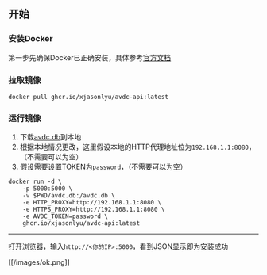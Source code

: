 ## 开始

### 安装Docker

第一步先确保Docker已正确安装，具体参考[官方文档](https://docs.docker.com/get-docker/)

### 拉取镜像

```
docker pull ghcr.io/xjasonlyu/avdc-api:latest
```

### 运行镜像

1. 下载[avdc.db](https://github.com/xjasonlyu/avdc-api/raw/main/avdc.db)到本地
2. 根据本地情况更改，这里假设本地的HTTP代理地址位为`192.168.1.1:8080`，（不需要可以为空）
3. 假设需要设置TOKEN为`password`，（不需要可以为空）

```
docker run -d \
    -p 5000:5000 \
    -v $PWD/avdc.db:/avdc.db \
    -e HTTP_PROXY=http://192.168.1.1:8080 \
    -e HTTPS_PROXY=http://192.168.1.1:8080 \
    -e AVDC_TOKEN=password \
    ghcr.io/xjasonlyu/avdc-api:latest
```

------

打开浏览器，输入`http://<你的IP>:5000`，看到JSON显示即为安装成功

[[/images/ok.png]]
